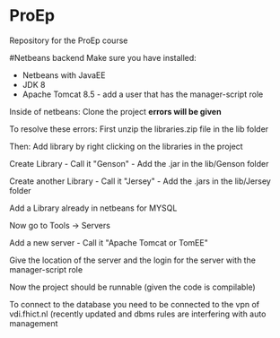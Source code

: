# ProEp
Repository for the ProEp course

#Netbeans backend
Make sure you have installed:
- Netbeans with JavaEE
- JDK 8
- Apache Tomcat 8.5 - add a user that has the manager-script role

Inside of netbeans:
Clone the project  **errors will be given**

To resolve these errors:
First unzip the libraries.zip file in the lib folder

Then: Add library by right clicking on the libraries in the project

Create Library - Call it "Genson" - Add the .jar in the lib/Genson folder

Create another Library - Call it "Jersey" - Add the .jars in the lib/Jersey folder

Add a Library already in netbeans for MYSQL

Now go to Tools -> Servers

Add a new server - Call it "Apache Tomcat or TomEE"

Give the location of the server and the login for the server with the manager-script role

Now the project should be runnable (given the code is compilable)

To connect to the  database you need to be connected to the vpn of vdi.fhict.nl (recently updated and dbms rules are interfering with auto management
